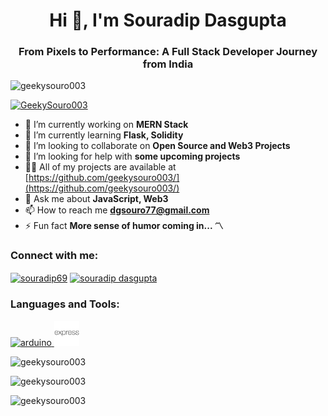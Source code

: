 <h1 align="center">Hi 👋, I'm Souradip Dasgupta</h1>
<h3 align="center">From Pixels to Performance: A Full Stack Developer Journey from India</h3>

<p align="left"> <img src="https://komarev.com/ghpvc/?username=geekysouro003&label=Profile%20views&color=0e75b6&style=flat" alt="geekysouro003" /> </p>

<p align="left"> <a href="https://github.com/GeeekySouro003/github-profile-trophy"><img src="https://github-profile-trophy.vercel.app/?username=GeekySouro003" alt="GeekySouro003" /></a> </p>

- 🔭 I’m currently working on **MERN Stack**
- 🌱 I’m currently learning **Flask, Solidity**
- 👯 I’m looking to collaborate on **Open Source and Web3 Projects**
- 🤝 I’m looking for help with **some upcoming projects**
- 👨‍💻 All of my projects are available at [https://github.com/geekysouro003/](https://github.com/geekysouro003/)
- 💬 Ask me about **JavaScript, Web3**
- 📫 How to reach me **dgsouro77@gmail.com**
- ⚡ Fun fact **More sense of humor coming in... 〽️**

<h3 align="left">Connect with me:</h3>
<p align="left">
  <a href="https://twitter.com/souradip69" target="_blank"><img align="center" src="https://raw.githubusercontent.com/rahuldkjain/github-profile-readme-generator/master/src/images/icons/Social/twitter.svg" alt="souradip69" height="30" width="40" /></a>
  <a href="https://linkedin.com/in/souradip-dasgupta" target="_blank"><img align="center" src="https://raw.githubusercontent.com/rahuldkjain/github-profile-readme-generator/master/src/images/icons/Social/linked-in-alt.svg" alt="souradip dasgupta" height="30" width="40" /></a>
</p>

<h3 align="left">Languages and Tools:</h3>
<p align="left">
  <a href="https://www.arduino.cc/" target="_blank" rel="noreferrer"> <img src="https://cdn.worldvectorlogo.com/logos/arduino-1.svg" alt="arduino" width="40" height="40"/> </a>
  <a href="https://expressjs.com" target="_blank" rel="noreferrer"> <img src="https://raw.githubusercontent.com/devicons/devicon/master/icons/express/express-original-wordmark.svg" alt="express" width="40" height="40"/> </a>
  <!-- Other tools and languages here -->
</p>

<p align="left">
  <img align="left" src="https://github-readme-stats.vercel.app/api/top-langs?username=geekysouro003&show_icons=true&locale=en&layout=compact" alt="geekysouro003" />
</p>

<p>&nbsp;</p>

<p align="left">
  <img src="https://github-readme-stats.vercel.app/api?username=geekysouro003&show_icons=true&locale=en" alt="geekysouro003" />
</p>

<p align="left">
  <img src="https://github-readme-streak-stats.herokuapp.com/?user=geekysouro003&" alt="geekysouro003" />
</p>
